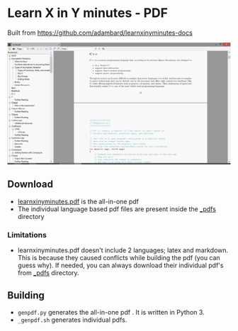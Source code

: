 # Learn X in Y minutes - PDF

Built from https://github.com/adambard/learnxinyminutes-docs

![Screenshot](screenshot.png)


## Download

* [learnxinyminutes.pdf](https://github.com/aviaryan/learnxinyminutes-pdf/raw/master/learnxinyminutes.pdf) is the all-in-one pdf
* The individual language based pdf files are present inside the [_pdfs](_pdfs) directory


### Limitations

* learnxinyminutes.pdf doesn't include 2 languages; latex and markdown. This is because they caused conflicts while building the pdf (you can guess why). If needed, you can always download their individual pdf's from [_pdfs](_pdfs) directory.
 

## Building

* `genpdf.py` generates the all-in-one pdf . It is written in Python 3.
* `_genpdf.sh` generates individual pdfs.